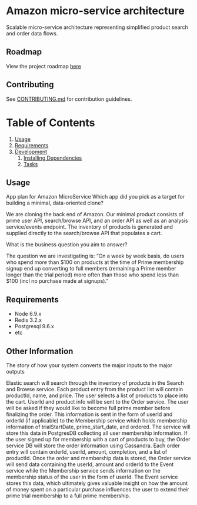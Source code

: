 # Amazon micro-service architecture

Scalable micro-service architecture representing simplified 
product search and order data flows.

## Roadmap

View the project roadmap [here](https://trello.com/b/YEVVUNMx/roadmap)

## Contributing

See [CONTRIBUTING.md](CONTRIBUTING.md) for contribution guidelines.

# Table of Contents

1. [Usage](#Usage)
1. [Requirements](#requirements)
1. [Development](#development)
    1. [Installing Dependencies](#installing-dependencies)
    1. [Tasks](#tasks)

## Usage

App plan for Amazon MicroService
Which app did you pick as a target for building a minimal, data-oriented clone? 

We are cloning the back end of Amazon.  Our minimal product consists of prime user API, search/browse API, and an order API as well as an analysis service/events endpoint.  The inventory of products is generated and supplied directly to the search/browse API that populates a cart.  

What is the business question you aim to answer? 

The question we are investigating is: 
“On a week by week basis, do users who spend more than $100 on products at the time of Prime membership signup end up converting to full members (remaining a Prime member longer than the trial period) more often than those who spend less than $100 (incl no purchase made at signups).”


## Requirements

- Node 6.9.x
- Redis 3.2.x
- Postgresql 9.6.x
- etc

## Other Information
The story of how your system converts the major inputs to the major outputs

Elastic search will search through the inventory of products in the Search and Browse service. 
Each product entry from the product list will contain productId, name, and price. 
The user selects a list of products to place into the cart. 
UserId and product info will be sent to the Order service.
The user will be asked if they would like to become full prime member before finalizing the order. 
This information is sent in the form of userId and orderId (if applicable) to the Membership service which holds membership information of trialStartDate, prime_start_date, and ordered. 
The service will store this data in PostgresDB collecting all user membership information.
If the user signed up for membership with a cart of products to buy, the Order service DB will store the order information using Cassandra. 
Each order entry will contain orderId, userId, amount, completion, and a list of productId.
Once the order and membership data is stored, the Order service will send data containing the userId, amount and orderId to the Event service while the Membership service sends information on the membership status of the user in the form of userId.
The Event service stores this data, which ultimately gives valuable insight on how the amount of money spent on a particular purchase influences the user to extend their prime trial membership to a full prime membership.

